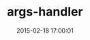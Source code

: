 ---
layout: post
title:  "args-handler"
repo:   "kaspernj/args-handler"
date:   2015-02-18 17:00:01
gemurl: http://github.com/kaspernj/args-handler
---